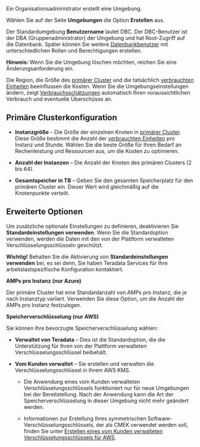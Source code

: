 Ein Organisationsadministrator erstellt eine Umgebung.

Wählen Sie auf der Seite **Umgebungen** die Option **Erstellen** aus.

Der Standardumgebung **Benutzername** lautet DBC. Der DBC-Benutzer ist der DBA (Gruppenadministrator) der Umgebung und hat Root-Zugriff auf die Datenbank. Später können Sie weitere [Datenbankbenutzer](wxe1659392685092.md) mit unterschiedlichen Rollen und Berechtigungen erstellen.

**Hinweis:** Wenn Sie die Umgebung löschen möchten, reichen Sie eine Änderungsanforderung ein.

Die Region, die Größe des [primärer Cluster](isb1696461636881.md) und die tatsächlich [verbrauchten Einheiten](onj1682104977691.md) beeinflussen die Kosten. Wenn Sie die Umgebungseinstellungen ändern, zeigt [Verbrauchsschätzungen](aow1703107228725.md) automatisch Ihren voraussichtlichen Verbrauch und eventuelle Überschüsse an.

Primäre Clusterkonfiguration
----------------------------

-   **Instanzgröße** – Die Größe der einzelnen Knoten in [primärer Cluster](nmr1658424425362.md). Diese Größe bestimmt die Anzahl der [verbrauchten Einheiten](tdv1682522711429.md) pro Instanz und Stunde. Wählen Sie die beste Größe für Ihren Bedarf an Rechenleistung und Ressourcen aus, um die Kosten zu optimieren.

-   **Anzahl der Instanzen** – Die Anzahl der Knoten des primären Clusters (2 bis 64).

-   **Gesamtspeicher in TB** – Geben Sie den gesamten Speicherplatz für den primären Cluster ein. Dieser Wert wird gleichmäßig auf die Knotenpunkte verteilt.

Erweiterte Optionen
-------------------

Um zusätzliche optionale Einstellungen zu definieren, deaktivieren Sie **Standardeinstellungen verwenden**. Wenn Sie die Standardoption verwenden, werden die Daten mit den von der Plattform verwalteten Verschlüsselungsschlüsseln geschützt.

**Wichtig!** Behalten Sie die Aktivierung von **Standardeinstellungen verwenden** bei, es sei denn, Sie haben Teradata Services für Ihre arbeitslastspezifische Konfiguration kontaktiert.

**AMPs pro Instanz (nur Azure)**

Der primäre Cluster hat eine Standardanzahl von AMPs pro Instanz, die je nach Instanztyp variiert. Verwenden Sie diese Option, um die Anzahl der AMPs pro Instanz festzulegen.

**Speicherverschlüsselung (nur AWS)**

Sie können Ihre bevorzugte Speicherverschlüsselung wählen:

-   **Verwaltet von Teradata** – Dies ist die Standardoption, die die Unterstützung für Ihren von der Plattform verwalteten Verschlüsselungsschlüssel beibehält.

-   **Vom Kunden verwaltet** – Sie erstellen und verwalten die Verschlüsselungsschlüssel in Ihrem AWS KMS.

    -   Die Anwendung eines vom Kunden verwalteten Verschlüsselungsschlüssels funktioniert nur für neue Umgebungen bei der Bereitstellung. Nach der Anwendung kann die Art der Speicherverschlüsselung in dieser Umgebung nicht mehr geändert werden.

    -   Informationen zur Erstellung Ihres symmetrischen Software-Verschlüsselungsschlüssels, der als CMEK verwendet werden soll, finden Sie unter [Erstellen eines vom Kunden verwalteten Verschlüsselungsschlüssels für AWS](https://docs.teradata.com/access/sources/dita/topic?dita:topicPath=qly1704828971494.dita).
